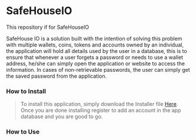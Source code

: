 # SafeHouseIO
This repository if for SafeHouseIO 

SafeHouse IO is a solution built with the intention of solving this problem with multiple wallets, coins, tokens and accounts owned by an individual, the application will hold all details used by the user in a database, this is to ensure that whenever a user forgets a password or needs to use a wallet address, he/she can simply open the application or website to access the information. In cases of non-retrievable passwords, the user can simply get the saved password from the application.


### How to Install
>To install this application, simply download the Installer file [Here]().
>Once you are done installing register to add an account in the app database and you are good to go.

### How to Use

